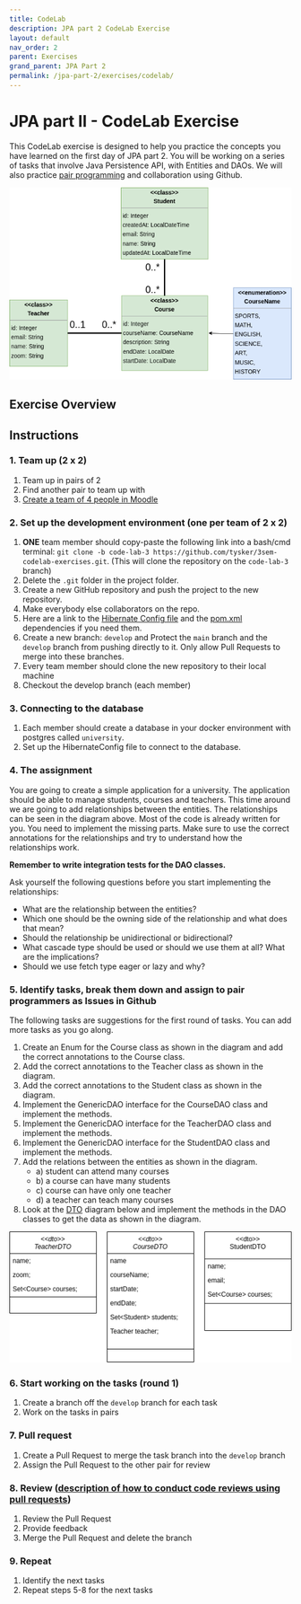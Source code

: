 ```yaml
---
title: CodeLab
description: JPA part 2 CodeLab Exercise
layout: default
nav_order: 2
parent: Exercises
grand_parent: JPA Part 2
permalink: /jpa-part-2/exercises/codelab/
---
```


# JPA part II - CodeLab Exercise

This CodeLab exercise is designed to help you practice the concepts you have learned on the first day of JPA part 2. You will be working on a series of tasks that involve Java Persistence API, with Entities and DAOs. We will also practice [pair programming](../../toolbox/sys/projectmanagement/pairprogramming.md) and collaboration using Github.

![codelab_school_exercise](codelab_school_exercise.drawio.png)

## Exercise Overview

## Instructions

### 1. Team up (2 x 2)

1. Team up in pairs of 2
2. Find another pair to team up with
3. [Create a team of 4 people in Moodle](https://cphbusiness.mrooms.net/mod/choicegroup/view.php?id=729403)

### 2. Set up the development environment (one per team of 2 x 2)

1. **ONE** team member should copy-paste the following link into a bash/cmd terminal: `git clone -b code-lab-3 https://github.com/tysker/3sem-codelab-exercises.git`. (This will clone the repository on the `code-lab-3` branch)
2. Delete the `.git` folder in the project folder.
3. Create a new GitHub repository and push the project to the new repository.
4. Make everybody else collaborators on the repo.
5. Here are a link to the [Hibernate Config file](https://gist.github.com/tysker/74eac7ad0dc0d52c3af8e87907d487e7) and the [pom.xml](https://gist.github.com/tysker/312d237728d58c84533aae6cad661307) dependencies if you need them. 
6. Create a new branch: `develop` and Protect the `main` branch and the `develop` branch from pushing directly to it. Only allow Pull Requests to merge into these branches.
7. Every team member should clone the new repository to their local machine
8. Checkout the develop branch (each member)

### 3. Connecting to the database

1. Each member should create a database in your docker environment with postgres called `university`.
2. Set up the HibernateConfig file to connect to the database.

### 4. The assignment

You are going to create a simple application for a university. The application should be able to manage students, courses and teachers. This time around we are going to add relationships between the entities. The relationships can be seen in the diagram above.
Most of the code is already written for you. You need to implement the missing parts. Make sure to use the correct annotations for the relationships and try to understand how the relationships work.

**Remember to write integration tests for the DAO classes.**

Ask yourself the following questions before you start implementing the relationships:

- What are the relationship between the entities?
- Which one should be the owning side of the relationship and what does that mean?
- Should the relationship be unidirectional or bidirectional?
- What cascade type should be used or should we use them at all? What are the implications?
- Should we use fetch type eager or lazy and why?

### 5. Identify tasks, break them down and assign to pair programmers as Issues in Github

The following tasks are suggestions for the first round of tasks. You can add more tasks as you go along.

1. Create an Enum for the Course class as shown in the diagram and add the correct annotations to the Course class.
2. Add the correct annotations to the Teacher class as shown in the diagram.
3. Add the correct annotations to the Student class as shown in the diagram.
4. Implement the GenericDAO interface for the CourseDAO class and implement the methods. 
5. Implement the GenericDAO interface for the TeacherDAO class and implement the methods. 
6. Implement the GenericDAO interface for the StudentDAO class and implement the methods. 
7. Add the relations between the entities as shown in the diagram.
   - a) student can attend many courses
   - b) a course can have many students
   - c) course can have only one teacher
   - d) a teacher can teach many courses 
8. Look at the [DTO](../../toolbox/designpatterns/dto.md) diagram below and implement the methods in the DAO classes to get the data as shown in the diagram.

![codelab_school_dto](codelab_school_dto.drawio.png)

### 6. Start working on the tasks (round 1)

1. Create a branch off the `develop` branch for each task
2. Work on the tasks in pairs

### 7. Pull request

1. Create a Pull Request to merge the task branch into the `develop` branch
2. Assign the Pull Request to the other pair for review

### 8. Review ([description of how to conduct code reviews using pull requests](../../toolbox/sys/projectmanagement/codereviews.md))

1. Review the Pull Request
2. Provide feedback
3. Merge the Pull Request and delete the branch

### 9. Repeat

1. Identify the next tasks
2. Repeat steps 5-8 for the next tasks
